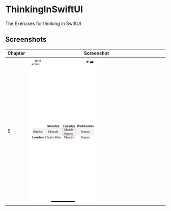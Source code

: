 # ThinkingInSwiftUI
The Exercises for thinking in SwiftUI

## Screenshots
|Chapter | Screenshot |
| --- | --- |
| 5 | <img src="screens/chapter5.png" style="width: 50%; height: 50%"/>|
